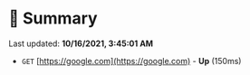 # 📖 Summary
Last updated: **10/16/2021, 3:45:01 AM**

- `GET` [https://google.com](https://google.com) - **Up** (150ms)

